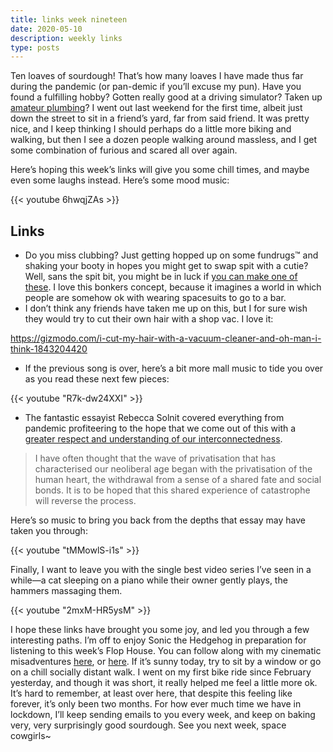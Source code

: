 ```yaml
---
title: links week nineteen
date: 2020-05-10
description: weekly links
type: posts
---
```


Ten loaves of sourdough! That’s how many loaves I have made thus far during the pandemic (or pan-demic if you’ll excuse my pun). Have you found a fulfilling hobby? Gotten really good at a driving simulator? Taken up [amateur plumbing](https://www.cowaymega.com/product/coway-bidetmega-400/)? I went out last weekend for the first time, albeit just down the street to sit in a friend’s yard, far from said friend. It was pretty nice, and I keep thinking I should perhaps do a little more biking and walking, but then I see a dozen people walking around massless, and I get some combination of furious and scared all over again. 

Here’s hoping this week’s links will give you some chill times, and maybe even some laughs instead. Here’s some mood music:

{{< youtube 6hwqjZAs >}}

## Links

- Do you miss clubbing? Just getting hopped up on some fundrugs™ and shaking your booty in hopes you might get to swap spit with a cutie? Well, sans the spit bit, you might be in luck if [you can make one of these](https://www.core77.com/posts/98066/No-Social-Distancing-Required-Personal-Protective-Suit-Concept-Designed-for-Nightlife). I love this bonkers concept, because it imagines a world in which people are somehow ok with wearing spacesuits to go to a bar.
- I don’t think any friends have taken me up on this, but I for sure wish they would try to cut their own hair with a shop vac. I love it:

https://gizmodo.com/i-cut-my-hair-with-a-vacuum-cleaner-and-oh-man-i-think-1843204420

- If the previous song is over, here’s a bit more mall music to tide you over as you read these next few pieces:

{{< youtube "R7k-dw24XXI" >}}

- The fantastic essayist Rebecca Solnit covered everything from pandemic profiteering to the hope that we come out of this with a [greater respect and understanding of our interconnectedness](https://www.theguardian.com/world/2020/apr/07/what-coronavirus-can-teach-us-about-hope-rebecca-solnit).

> I have often thought that the wave of privatisation that has characterised our neoliberal age began with the privatisation of the human heart, the withdrawal from a sense of a shared fate and social bonds. It is to be hoped that this shared experience of catastrophe will reverse the process.

Here’s so music to bring you back from the depths that essay may have taken you through:

{{< youtube "tMMowlS-i1s" >}}

Finally, I want to leave you with the single best video series I’ve seen in a while—a cat sleeping on a piano while their owner gently plays, the hammers massaging them.

{{< youtube "2mxM-HR5ysM" >}}

I hope these links have brought you some joy, and led you through a few interesting paths. I’m off to enjoy Sonic the Hedgehog in preparation for listening to this week’s Flop House. You can follow along with my cinematic misadventures [here](https://www.brookshelley.com/movies), or [here](https://www.letterboxd.com/brookshelley/films/). If it’s sunny today, try to sit by a window or go on a chill socially distant walk. I went on my first bike ride since February yesterday, and though it was short, it really helped me feel a little more ok. It’s hard to remember, at least over here, that despite this feeling like forever, it’s only been two months. For how ever much time we have in lockdown, I’ll keep sending emails to you every week, and keep on baking very, very surprisingly good sourdough. See you next week, space cowgirls~ 
